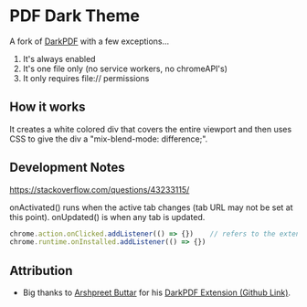 # PDF Dark Theme

A fork of [DarkPDF](https://chrome.google.com/webstore/detail/darkpdf/cfemcmeknmapecneeeaajnbhhgfgkfhp?hl=en) with a few exceptions...

1. It's always enabled 
2. It's one file only (no service workers, no chromeAPI's)
3. It only requires file:// permissions 

## How it works 

It creates a white colored div that covers the entire viewport and then uses CSS to give the div a "mix-blend-mode: difference;".

## Development Notes

https://stackoverflow.com/questions/43233115/

onActivated() runs when the active tab changes (tab URL may not be set at this point). 
onUpdated() is when any tab is updated.

```js
chrome.action.onClicked.addListener(() => {})    // refers to the extension being clicked in the toolbar
chrome.runtime.onInstalled.addListener(() => {}) 
```

## Attribution

- Big thanks to [Arshpreet Buttar](https://github.com/ArshSB) for his [DarkPDF Extension (Github Link)](https://github.com/ArshSB/DarkPDF).
